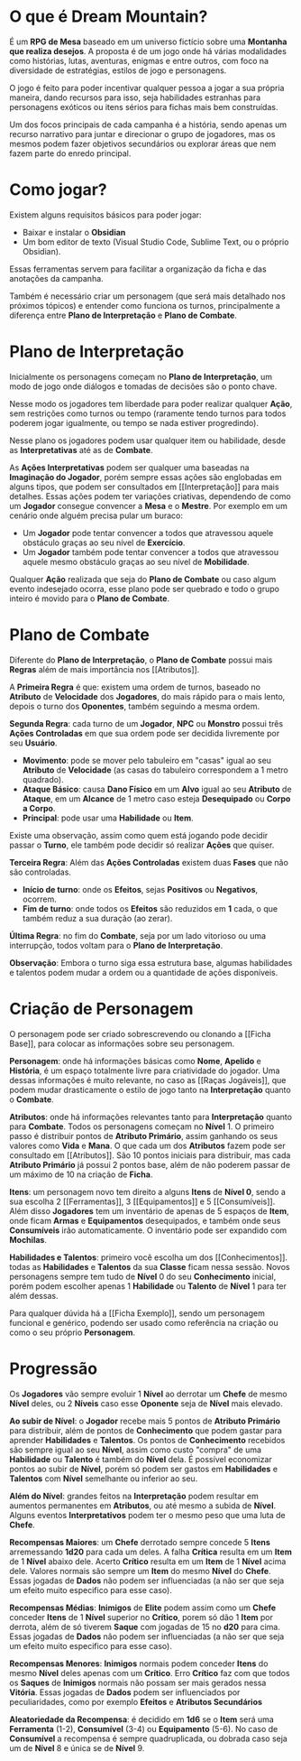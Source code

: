 # O que é Dream Mountain?

É um **RPG de Mesa** baseado em um universo fictício sobre uma **Montanha que realiza desejos**. A proposta é de um jogo onde há várias modalidades como histórias, lutas, aventuras, enigmas e entre outros, com foco na diversidade de estratégias, estilos de jogo e personagens.

O jogo é feito para poder incentivar qualquer pessoa a jogar a sua própria maneira, dando recursos para isso, seja habilidades estranhas para personagens exóticos ou itens sérios para fichas mais bem construídas.

Um dos focos principais de cada campanha é a história, sendo apenas um recurso narrativo para juntar e direcionar o grupo de jogadores, mas os mesmos podem fazer objetivos secundários ou explorar áreas que nem fazem parte do enredo principal.

# Como jogar?

Existem alguns requisitos básicos para poder jogar:

* Baixar e instalar o **Obsidian**
* Um bom editor de texto (Visual Studio Code, Sublime Text, ou o próprio Obsidian).

Essas ferramentas servem para facilitar a organização da ficha e das anotações da campanha.

Também é necessário criar um personagem (que será mais detalhado nos próximos tópicos) e entender como funciona os turnos, principalmente a diferença entre **Plano de Interpretação** e **Plano de Combate**.

# Plano de Interpretação

Inicialmente os personagens começam no **Plano de Interpretação**, um modo de jogo onde diálogos e tomadas de decisões são o ponto chave.

Nesse modo os jogadores tem liberdade para poder realizar qualquer **Ação**, sem restrições como turnos ou tempo (raramente tendo turnos para todos poderem jogar igualmente, ou tempo se nada estiver progredindo).

Nesse plano os jogadores podem usar qualquer item ou habilidade, desde as **Interpretativas** até as de **Combate**.

As **Ações Interpretativas** podem ser qualquer uma baseadas na **Imaginação do Jogador**, porém sempre essas ações são englobadas em alguns tipos, que podem ser consultados em [[Interpretação]] para mais detalhes. Essas ações podem ter variações criativas, dependendo de como um **Jogador** consegue convencer a **Mesa** e o **Mestre**. Por exemplo em um cenário onde alguém precisa pular um buraco:

* Um **Jogador** pode tentar convencer a todos que atravessou aquele obstáculo graças ao seu nível de **Exercício**.
* Um **Jogador** também pode tentar convencer a todos que atravessou aquele mesmo obstáculo graças ao seu nível de **Mobilidade**.

Qualquer **Ação** realizada que seja do **Plano de Combate** ou caso algum evento indesejado ocorra, esse plano pode ser quebrado e todo o grupo inteiro é movido para o **Plano de Combate**.

# Plano de Combate

Diferente do **Plano de Interpretação**, o **Plano de Combate** possui mais **Regras** além de mais importância nos [[Atributos]].

A **Primeira Regra** é que: existem uma ordem de turnos, baseado no **Atributo** de **Velocidade** dos **Jogadores**, do mais rápido para o mais lento, depois o turno dos **Oponentes**, também seguindo a mesma ordem.

**Segunda Regra**: cada turno de um **Jogador**, **NPC** ou **Monstro** possui três **Ações Controladas** em que sua ordem pode ser decidida livremente por seu **Usuário**.

* **Movimento**: pode se mover pelo tabuleiro em "casas" igual ao seu **Atributo** de **Velocidade** (as casas do tabuleiro correspondem a 1 metro quadrado).
* **Ataque Básico**: causa **Dano Físico** em um **Alvo** igual ao seu **Atributo** de **Ataque**, em um **Alcance** de 1 metro caso esteja **Desequipado** ou **Corpo a Corpo**.
* **Principal**: pode usar uma **Habilidade** ou **Item**.

Existe uma observação, assim como quem está jogando pode decidir passar o **Turno**, ele também pode decidir só realizar **Ações** que quiser.

**Terceira Regra**: Além das **Ações Controladas** existem duas **Fases** que não são controladas.

* **Início de turno**: onde os **Efeitos**, sejas **Positivos** ou **Negativos**, ocorrem.
* **Fim de turno**: onde todos os **Efeitos** são reduzidos em **1** cada, o que também reduz a sua duração (ao zerar).

**Última Regra**: no fim do **Combate**, seja por um lado vitorioso ou uma interrupção, todos voltam para o **Plano de Interpretação**. 

**Observação**: Embora o turno siga essa estrutura base, algumas habilidades e talentos podem mudar a ordem ou a quantidade de ações disponíveis.

# Criação de Personagem

O personagem pode ser criado sobrescrevendo ou clonando a [[Ficha Base]], para colocar as informações sobre seu personagem.

**Personagem**: onde há informações básicas como **Nome**, **Apelido** e **História**, é um espaço totalmente livre para criatividade do jogador. Uma dessas informações é muito relevante, no caso as [[Raças Jogáveis]], que podem mudar drasticamente o estilo de jogo tanto na **Interpretação** quanto o **Combate**.

**Atributos**: onde há informações relevantes tanto para **Interpretação** quanto para **Combate**. Todos os personagens começam no **Nível** 1. O primeiro passo é distribuir pontos de **Atributo Primário**, assim ganhando os seus valores como **Vida** e **Mana**. O que cada um dos **Atributos** fazem pode ser consultado em [[Atributos]]. São 10 pontos iniciais para distribuir, mas cada **Atributo Primário** já possui 2 pontos base, além de não poderem passar de um máximo de 10 na criação de **Ficha**.

**Itens**: um personagem novo tem direito a alguns **Itens** de **Nível 0**, sendo a sua escolha 2 [[Ferramentas]], 3 [[Equipamentos]] e 5 [[Consumíveis]]. Além disso **Jogadores** tem um inventário de apenas de 5 espaços de **Item**, onde ficam **Armas** e **Equipamentos** desequipados, e também onde seus **Consumíveis** irão automaticamente. O inventário pode ser expandido com **Mochilas**.

**Habilidades e Talentos**: primeiro você escolha um dos [[Conhecimentos]]. todas as **Habilidades** e **Talentos** da sua **Classe** ficam nessa sessão. Novos personagens sempre tem tudo de **Nível** 0 do seu **Conhecimento** inicial, porém podem escolher apenas 1 **Habilidade** ou **Talento** de **Nível** 1 para ter além dessas.

Para qualquer dúvida há a [[Ficha Exemplo]], sendo um personagem funcional e genérico, podendo ser usado como referência na criação ou como o seu próprio **Personagem**.

# Progressão

Os **Jogadores** vão sempre evoluir 1 **Nível** ao derrotar um **Chefe** de mesmo **Nível** deles, ou 2 **Níveis** caso esse **Oponente** seja de **Nível** mais elevado.

**Ao subir de Nível**: o **Jogador** recebe mais 5 pontos de **Atributo Primário** para distribuir, além de pontos de **Conhecimento** que podem gastar para aprender **Habilidades** e **Talentos**. Os pontos de **Conhecimento** recebidos são sempre igual ao seu **Nível**, assim como custo "compra" de uma **Habilidade** ou **Talento** é também do **Nível** dela. É possível economizar pontos ao subir de **Nível**, porém só podem ser gastos em **Habilidades** e **Talentos** com **Nível** semelhante ou inferior ao seu.

**Além do Nível**: grandes feitos na **Interpretação** podem resultar em aumentos permanentes em **Atributos**, ou até mesmo a subida de **Nível**. Alguns eventos **Interpretativos** podem ter o mesmo peso que uma luta de **Chefe**.

**Recompensas Maiores**: um **Chefe** derrotado sempre concede 5 **Itens** arremessando **1d20** para cada um deles. A falha **Crítica** resulta em um **Item** de 1 **Nível** abaixo dele. Acerto **Crítico** resulta em um **Item** de 1 **Nível** acima dele. Valores normais são sempre um **Item** do mesmo **Nível** do **Chefe**. Essas jogadas de **Dados** não podem ser influenciadas (a não ser que seja um efeito muito especifico para esse caso).

**Recompensas Médias**: **Inimigos** de **Elite** podem assim como um **Chefe** conceder **Itens** de 1 **Nível** superior no **Crítico**, porem só dão 1 **Item** por derrota, além de só tiverem **Saque** com jogadas de 15 no **d20** para cima. Essas jogadas de **Dados** não podem ser influenciadas (a não ser que seja um efeito muito especifico para esse caso).

**Recompensas Menores**: **Inimigos** normais podem conceder **Itens** do mesmo **Nível** deles apenas com um **Crítico**. Erro **Crítico** faz com que todos os **Saques** de **Inimigos** normais não possam ser mais gerados nessa **Vitória**. Essas jogadas de **Dados** podem ser influenciados por peculiaridades, como por exemplo **Efeitos** e **Atributos Secundários**

**Aleatoriedade da Recompensa**: é decidido em **1d6** se o **Item** será uma **Ferramenta** (1-2), **Consumível** (3-4) ou **Equipamento** (5-6). No caso de **Consumível** a recompensa é sempre quadruplicada, ou dobrada caso seja um de **Nível** 8 e única se de **Nível** 9.